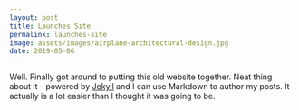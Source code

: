 ```yaml
---
layout: post
title: Launches Site
permalink: launches-site
image: assets/images/airplane-architectural-design.jpg
date: 2019-05-06
---
```


Well. Finally got around to putting this old website together. Neat thing about it - powered by [Jekyll](http://jekyllrb.com) and I can use Markdown to author my posts. It actually is a lot easier than I thought it was going to be.
